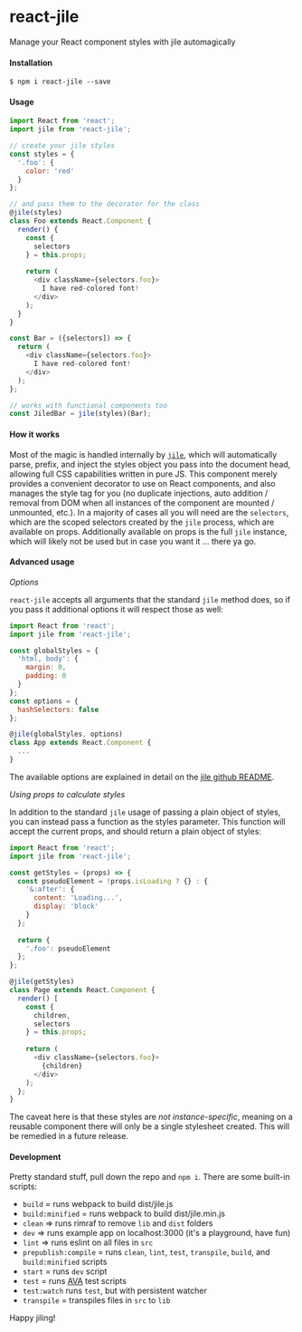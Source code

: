 # react-jile

Manage your React component styles with jile automagically

#### Installation

```
$ npm i react-jile --save
```

#### Usage

```javascript
import React from 'react';
import jile from 'react-jile';

// create your jile styles
const styles = {
  '.foo': {
    color: 'red'
  }
};

// and pass them to the decorator for the class
@jile(styles)
class Foo extends React.Component {
  render() {
    const {
      selectors
    } = this.props;
    
    return (
      <div className={selectors.foo}>
        I have red-colored font!
      </div>
    );
  }
}

const Bar = ({selectors]) => {
  return (
    <div className={selectors.foo}>
      I have red-colored font!
    </div>
  );
};

// works with functional components too
const JiledBar = jile(styles)(Bar);
```

#### How it works

Most of the magic is handled internally by [`jile`](https://github.com/planttheidea/jile), which will automatically parse, prefix, and inject the styles object you pass into the document head, allowing full CSS capabilities written in pure JS. This component merely provides a convenient decorator to use on React components, and also manages the style tag for you (no duplicate injections, auto addition / removal from DOM when all instances of the component are mounted / unmounted, etc.). In a majority of cases all you will need are the `selectors`, which are the scoped selectors created by the `jile` process, which are available on props. Additionally available on props is the full `jile` instance, which will likely not be used but in case you want it ... there ya go.

#### Advanced usage

*Options*

`react-jile` accepts all arguments that the standard `jile` method does, so if you pass it additional options it will respect those as well:

```javascript
import React from 'react';
import jile from 'react-jile';

const globalStyles = {
  'html, body': {
    margin: 0,
    padding: 0
  }
};
const options = {
  hashSelectors: false
};

@jile(globalStyles, options)
class App extends React.Component {
  ...
}
```

The available options are explained in detail on the [jile github README](https://github.com/planttheidea/jile/blob/master/README.md).

*Using props to calculate styles*

In addition to the standard `jile` usage of passing a plain object of styles, you can instead pass a function as the styles parameter. This function will accept the current props, and should return a plain object of styles:

```javascript
import React from 'react';
import jile from 'react-jile';

const getStyles = (props) => {
  const pseudoElement = !props.isLoading ? {} : {
    '&:after': {
      content: 'Loading...',
      display: 'block'
    }
  };
  
  return {
    '.foo': pseudoElement
  };
};

@jile(getStyles)
class Page extends React.Component {
  render() [
    const {
      children,
      selectors
    } = this.props;
  
    return (
      <div className={selectors.foo}>
        {children}
      </div>
    );
  };
}
```

The caveat here is that these styles are *not instance-specific*, meaning on a reusable component there will only be a single stylesheet created. This will be remedied in a future release.

#### Development

Pretty standard stuff, pull down the repo and `npm i`. There are some built-in scripts:
* `build` = runs webpack to build dist/jile.js
* `build:minified` = runs webpack to build dist/jile.min.js
* `clean` => runs rimraf to remove `lib` and `dist` folders
* `dev` => runs example app on localhost:3000 (it's a playground, have fun)
* `lint` => runs eslint on all files in `src`
* `prepublish:compile` = runs `clean`, `lint`, `test`, `transpile`, `build`, and `build:minified` scripts
* `start` = runs `dev` script
* `test` = runs [AVA](https://github.com/avajs/ava) test scripts
* `test:watch` runs `test`, but with persistent watcher
* `transpile` = transpiles files in `src` to `lib`

Happy jiling!

